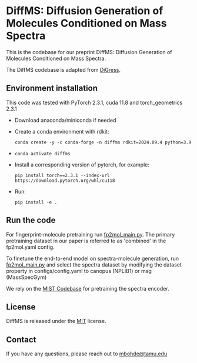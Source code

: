 # DiffMS: Diffusion Generation of Molecules Conditioned on Mass Spectra

This is the codebase for our preprint DiffMS: Diffusion Generation of Molecules Conditioned on Mass Spectra.

The DiffMS codebase is adapted from [DiGress](https://github.com/cvignac/DiGress). 

## Environment installation
This code was tested with PyTorch 2.3.1, cuda 11.8 and torch_geometrics 2.3.1

  - Download anaconda/miniconda if needed
  - Create a conda environment with rdkit:
    
    ```conda create -y -c conda-forge -n diffms rdkit=2024.09.4 python=3.9```
  - `conda activate diffms`
    
  - Install a corresponding version of pytorch, for example: 
    
    ```pip install torch==2.3.1 --index-url https://download.pytorch.org/whl/cu118```

  - Run:
    
    ```pip install -e .```


## Run the code
  
For fingerprint-molecule pretraining run [fp2mol_main.py](src/fp2mol_main.py). The primary pretraining dataset in our paper is referred to as 'combined' in the fp2mol.yaml config. 

To finetune the end-to-end model on spectra-molecule generation, run [fp2mol_main.py](src/spec2mol_main.py) and select the spectra dataset by modifying the dataset property in configs/config.yaml to canopus (NPLIB1) or msg (MassSpecGym)

We rely on the [MIST Codebase](https://github.com/samgoldman97/mist) for pretraining the spectra encoder.

## License

DiffMS is released under the [MIT](LICENSE.txt) license.

## Contact

If you have any questions, please reach out to mbohde@tamu.edu